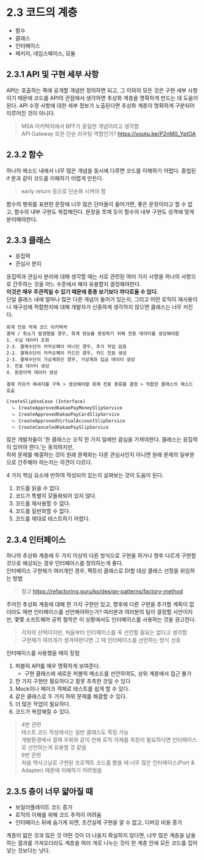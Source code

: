 # 2.3 코드의 계층

- 함수
- 클래스
- 인터페이스
- 페키지, 네임스페이스, 모듈

## 2.3.1 API 및 구현 세부 사항

API는 호출하는 쪽에 공개할 개념만 정의하면 되고, 그 이외의 모든 것은 구현 세부 사항이기 때문에 코드를 API의 관점에서 생각하면 추상화 계층을 명확하게 만드는 데 도움이 된다.
API 수정 사항에 대한 세부 정보가 노출된다면 추상화 계층이 명확하게 구분되어 이루어진 것이 아니다.

> MSA 아키텍처에서 BFF가 동일한 개념이라고 생각함  
> API Gateway 또한 단순 라우팅 역할인가? https://youtu.be/P2nM0_YptOA  

## 2.3.2 함수

하나의 메소드 내에서 너무 많은 개념을 동시에 다루면 코드를 이해하기 어렵다.
중첩된 if 문과 같이 코드를 이해하기 어렵게 만든다.

> early return 등으로 단순화 시켜야 함

함수의 행위를 표현한 문장에 너무 많은 단어들이 들어가면, 좋은 문장이라고 할 수 없고, 함수의 내부 구현도 복잡해진다.
문장을 쪼깨 듯이 함수의 내부 구현도 성격에 맞게 분리해야한다.

## 2.3.3 클래스

- 응집력
- 관심사 분리

응집력과 관심사 분리에 대해 생각할 때는 서로 관련된 여러 가지 사항을 하나의 사항으로 간주하는 것을 어느 수준에서 해야 유용할지 결정해야한다.  
**이것은 매우 주관적일 수 있기 때문에 종종 보기보다 까다로울 수 있다.**  
단일 클래스 내에 얼마나 많은 다른 개념이 들어가 있는지, 그리고 어떤 로직이 재사용이나 재구성에 적합한지에 대해 개발자가 신중하게 생각하지 않으면 클래스는 너무 커진다.  

```
회계 전표 적재 코드 아키텍처
결제 / 취소가 발생했을 경우, 회계 정보를 증빙하기 위해 전표 데이터를 생성해야함
1. 수납 데이터 조회
2-3. 결제수단이 카카오페이 머니인 경우, 추가 작업 없음
2-2. 결제수단이 카카오페이 카드인 경우, 카드 전표 생성
2-3. 결제수단이 가상계좌인 경우, 가상계좌 입금 데이터 생성 
3. 전표 데이터 생성
4. 원장이력 데이터 생성

결제 카프카 메세지를 구독 > 생성해야할 회계 전표 종류를 결정 > 적합한 클래스의 메소드 호출

CreateSlipUseCase (Interface)
  ㄴ CreateApprovedKakaoPayMoneySlipService
  ㄴ CreateApprovedKakaoPayCardSlipService
  ㄴ CreateApprovedVirtualAccountSlipService
  ㄴ CreateCanceledKakaoPaySlipService
```

많은 개발자들이 '한 클래스는 오직 한 가지 일에만 괌심을 가져야한다. 클래스는 응집력이 있어야 한다.'는 동의하지만,  
하위 문제를 해결하는 것이 원래 문제와는 다른 관심사인지 아니면 원래 문제의 일부분으로 간주해야 하는지는 의견이 다르다.  

4 가지 핵심 요소에 반하여 작성되어 있는지 살펴보는 것이 도움이 된다.  

1. 코드를 읽을 수 없다.
2. 코드가 특별히 모듈화되어 있지 않다.
3. 코드를 재사용할 수 없다.
4. 코드를 일반화할 수 없다.
5. 코드를 제대로 테스트하기 어렵다.  

## 2.3.4 인터페이스

하나의 추상화 계층에 두 가지 이상의 다른 방식으로 구현을 하거나 향후 다르게 구현할 것으로 예상되는 경우 인터페이스를 정의하는게 좋다.  
인터페이스 구현체가 여러개인 경우, 팩토리 클래스로 DI할 대상 클래스 선정을 위임하는 방법  
> 참고 https://refactoring.guru/ko/design-patterns/factory-method

주어진 추상화 계층에 대해 한 가지 구현만 있고, 향후에 다른 구현을 추가할 계획이 없더라도 매번 인터페이스를 선언해야하는가?
여러분과 여러분의 팀이 결정할 사안이지만, 몇몇 소프트웨어 공학 철학은 이 상황에서도 인터페이스를 사용하는 것을 권고한다.
> 각자의 선택이지만, 처음부터 인터페이스를 꼭 선언할 필요는 없다고 생각함  
> 구현체가 여러개가 생겨야한다면 그 때 인터페이스를 선언하는 방식 선호  

인터페이스를 사용했을 때의 장점
1. 퍼블릭 API를 매우 명확하게 보여준다.
   - 구현 클래스에 새로운 퍼블릭 메소드를 선언하여도, 상위 계층에서 접근 불가
2. 한 가지 구현만 필요하다고 잘못 추측한 것일 수 있다
3. Mock이나 페이크 객체로 테스트를 쉽게 할 수 있다.
4. 같은 클래스로 두 가지 하위 문제를 해결할 수 있다.
5. 더 많은 작업이 필요하다.
6. 코드가 복잡해질 수 있다.

> 4번 관련  
> 테스트 코드 작성에서는 일반 클래스도 목킹 가능  
> 개발환경에서 결제 우회와 같이 전체 로직 자체를 목킹이 필요하다면 인터페이스로 선언하는게 유용할 것 같음  
> 6번 관련  
> 처음 헥사고날로 구현된 프로젝트 코드를 봤을 때 너무 많은 인터페이스(Port & Adapter) 때문에 이해하기 어려웠음

## 2.3.5 층이 너무 얇아질 때

- 보일러플레이트 코드 증가
- 로직의 이해를 위해 코드 추적이 어려움
- 인터페이스 뒤에 숨기게 되면, 조건실제 구현을 알 수 없고, 디버깅 비용 증가

계층이 얇은 것과 많은 것 어떤 것이 더 나을지 확실하지 않다면, 너무 많은 계층을 남용하는 결과를 가져오더라도 계층을 여러 개로 나누는 것이 한 계층 안에 모든 코드를 집어넣는 것보다는 낫다.
